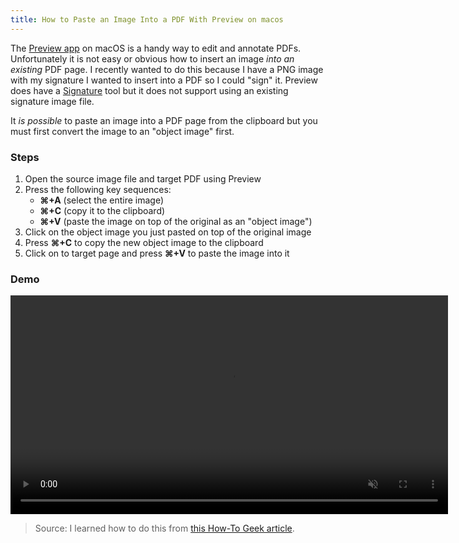 ```yaml
---
title: How to Paste an Image Into a PDF With Preview on macos
---
```


The [Preview app](https://support.apple.com/bg-bg/guide/preview/welcome/mac) on macOS is a handy way to edit and annotate PDFs. Unfortunately it is not easy or obvious how to insert an image _into an existing_ PDF page. I recently wanted to do this because I have a PNG image with my signature I wanted to insert into a PDF so I could "sign" it. Preview does have a [Signature](https://www.howtogeek.com/201519/use-your-mac%E2%80%99s-preview-app-to-merge-split-mark-up-and-sign-pdfs/) tool but it does not support using an existing signature image file.

It _is possible_ to paste an image into a PDF page from the clipboard but you must first convert the image to an "object image" first.

### Steps

1. Open the source image file and target PDF using Preview
1. Press the following key sequences:
   - **⌘+A** (select the entire image)
   - **⌘+C** (copy it to the clipboard)
   - **⌘+V** (paste the image on top of the original as an "object image")
1. Click on the object image you just pasted on top of the original image
1. Press **⌘+C** to copy the new object image to the clipboard
1. Click on to target page and press **⌘+V** to paste the image into it

### Demo
<video width="700" controls="controls" autoplay muted loop>
  <source src="paste-image-into-pdf-preview.mp4" type="video/mp4">
</video>


> Source: I learned how to do this from [this How-To Geek article](https://www.howtogeek.com/722971/how-to-add-an-image-to-a-pdf-with-preview-on-mac/).
